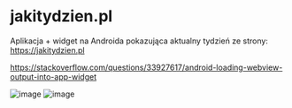 # jakitydzien.pl

Aplikacja + widget na Androida pokazująca aktualny tydzień ze strony: https://jakitydzien.pl

https://stackoverflow.com/questions/33927617/android-loading-webview-output-into-app-widget

![image](https://user-images.githubusercontent.com/18172067/44633007-1e5dac00-a985-11e8-8ae0-7b081fddaa81.png)
![image](https://user-images.githubusercontent.com/18172067/44633014-33d2d600-a985-11e8-9745-b94df0107254.png)
